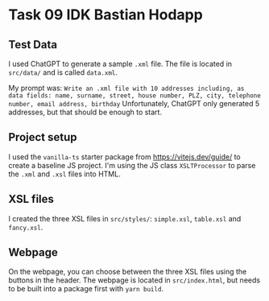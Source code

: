 # Task 09 IDK Bastian Hodapp

## Test Data

I used ChatGPT to generate a sample `.xml` file. The file is located in `src/data/` and is called `data.xml`.

My prompt was: `Write an .xml file with 10 addresses including, as data fields: name, surname, street, house number, PLZ, city, telephone number, email address, birthday`
Unfortunately, ChatGPT only generated 5 addresses, but that should be enough to start.

## Project setup

I used the `vanilla-ts` starter package from <https://vitejs.dev/guide/> to create a baseline JS project.
I'm using the JS class `XSLTProcessor` to parse the `.xml` and `.xsl` files into HTML.

## XSL files

I created the three XSL files in `src/styles/`: `simple.xsl`, `table.xsl` and `fancy.xsl`.

## Webpage

On the webpage, you can choose between the three XSL files using the buttons in the header.
The webpage is located in `src/index.html`, but needs to be built into a package first with `yarn build`.
